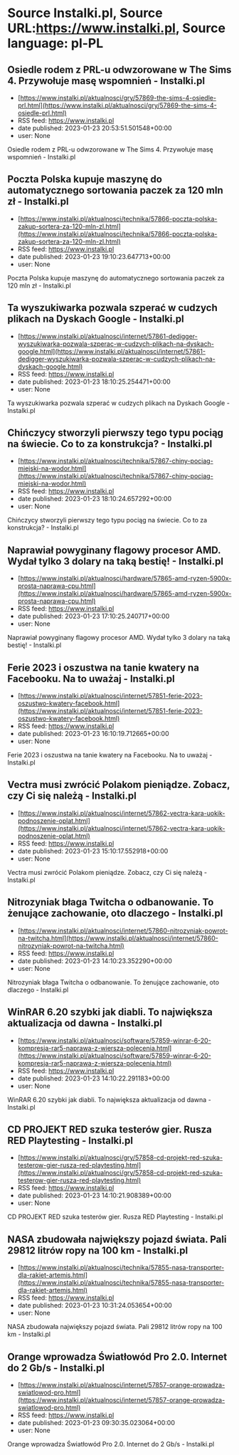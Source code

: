 # Source Instalki.pl, Source URL:https://www.instalki.pl, Source language: pl-PL

## Osiedle rodem z PRL-u odwzorowane w The Sims 4. Przywołuje masę wspomnień - Instalki.pl
 - [https://www.instalki.pl/aktualnosci/gry/57869-the-sims-4-osiedle-prl.html](https://www.instalki.pl/aktualnosci/gry/57869-the-sims-4-osiedle-prl.html)
 - RSS feed: https://www.instalki.pl
 - date published: 2023-01-23 20:53:51.501548+00:00
 - user: None

Osiedle rodem z PRL-u odwzorowane w The Sims 4. Przywołuje masę wspomnień - Instalki.pl

## Poczta Polska kupuje maszynę do automatycznego sortowania paczek za 120 mln zł - Instalki.pl
 - [https://www.instalki.pl/aktualnosci/technika/57866-poczta-polska-zakup-sortera-za-120-mln-zl.html](https://www.instalki.pl/aktualnosci/technika/57866-poczta-polska-zakup-sortera-za-120-mln-zl.html)
 - RSS feed: https://www.instalki.pl
 - date published: 2023-01-23 19:10:23.647713+00:00
 - user: None

Poczta Polska kupuje maszynę do automatycznego sortowania paczek za 120 mln zł - Instalki.pl

## Ta wyszukiwarka pozwala szperać w cudzych plikach na Dyskach Google - Instalki.pl
 - [https://www.instalki.pl/aktualnosci/internet/57861-dedigger-wyszukiwarka-pozwala-szperac-w-cudzych-plikach-na-dyskach-google.html](https://www.instalki.pl/aktualnosci/internet/57861-dedigger-wyszukiwarka-pozwala-szperac-w-cudzych-plikach-na-dyskach-google.html)
 - RSS feed: https://www.instalki.pl
 - date published: 2023-01-23 18:10:25.254471+00:00
 - user: None

Ta wyszukiwarka pozwala szperać w cudzych plikach na Dyskach Google - Instalki.pl

## Chińczycy stworzyli pierwszy tego typu pociąg na świecie. Co to za konstrukcja?  - Instalki.pl
 - [https://www.instalki.pl/aktualnosci/technika/57867-chiny-pociag-miejski-na-wodor.html](https://www.instalki.pl/aktualnosci/technika/57867-chiny-pociag-miejski-na-wodor.html)
 - RSS feed: https://www.instalki.pl
 - date published: 2023-01-23 18:10:24.657292+00:00
 - user: None

Chińczycy stworzyli pierwszy tego typu pociąg na świecie. Co to za konstrukcja?  - Instalki.pl

## Naprawiał powyginany flagowy procesor AMD. Wydał tylko 3 dolary na taką bestię! - Instalki.pl
 - [https://www.instalki.pl/aktualnosci/hardware/57865-amd-ryzen-5900x-prosta-naprawa-cpu.html](https://www.instalki.pl/aktualnosci/hardware/57865-amd-ryzen-5900x-prosta-naprawa-cpu.html)
 - RSS feed: https://www.instalki.pl
 - date published: 2023-01-23 17:10:25.240717+00:00
 - user: None

Naprawiał powyginany flagowy procesor AMD. Wydał tylko 3 dolary na taką bestię! - Instalki.pl

## Ferie 2023 i oszustwa na tanie kwatery na Facebooku. Na to uważaj - Instalki.pl
 - [https://www.instalki.pl/aktualnosci/internet/57851-ferie-2023-oszustwo-kwatery-facebook.html](https://www.instalki.pl/aktualnosci/internet/57851-ferie-2023-oszustwo-kwatery-facebook.html)
 - RSS feed: https://www.instalki.pl
 - date published: 2023-01-23 16:10:19.712665+00:00
 - user: None

Ferie 2023 i oszustwa na tanie kwatery na Facebooku. Na to uważaj - Instalki.pl

## Vectra musi zwrócić Polakom pieniądze. Zobacz, czy Ci się należą - Instalki.pl
 - [https://www.instalki.pl/aktualnosci/internet/57862-vectra-kara-uokik-podnoszenie-oplat.html](https://www.instalki.pl/aktualnosci/internet/57862-vectra-kara-uokik-podnoszenie-oplat.html)
 - RSS feed: https://www.instalki.pl
 - date published: 2023-01-23 15:10:17.552918+00:00
 - user: None

Vectra musi zwrócić Polakom pieniądze. Zobacz, czy Ci się należą - Instalki.pl

## Nitrozyniak błaga Twitcha o odbanowanie. To żenujące zachowanie, oto dlaczego - Instalki.pl
 - [https://www.instalki.pl/aktualnosci/internet/57860-nitrozyniak-powrot-na-twitcha.html](https://www.instalki.pl/aktualnosci/internet/57860-nitrozyniak-powrot-na-twitcha.html)
 - RSS feed: https://www.instalki.pl
 - date published: 2023-01-23 14:10:23.352290+00:00
 - user: None

Nitrozyniak błaga Twitcha o odbanowanie. To żenujące zachowanie, oto dlaczego - Instalki.pl

## WinRAR 6.20 szybki jak diabli. To największa aktualizacja od dawna - Instalki.pl
 - [https://www.instalki.pl/aktualnosci/software/57859-winrar-6-20-kompresja-rar5-naprawa-z-wiersza-polecenia.html](https://www.instalki.pl/aktualnosci/software/57859-winrar-6-20-kompresja-rar5-naprawa-z-wiersza-polecenia.html)
 - RSS feed: https://www.instalki.pl
 - date published: 2023-01-23 14:10:22.291183+00:00
 - user: None

WinRAR 6.20 szybki jak diabli. To największa aktualizacja od dawna - Instalki.pl

## CD PROJEKT RED szuka testerów gier. Rusza RED Playtesting - Instalki.pl
 - [https://www.instalki.pl/aktualnosci/gry/57858-cd-projekt-red-szuka-testerow-gier-rusza-red-playtesting.html](https://www.instalki.pl/aktualnosci/gry/57858-cd-projekt-red-szuka-testerow-gier-rusza-red-playtesting.html)
 - RSS feed: https://www.instalki.pl
 - date published: 2023-01-23 14:10:21.908389+00:00
 - user: None

CD PROJEKT RED szuka testerów gier. Rusza RED Playtesting - Instalki.pl

## NASA zbudowała największy pojazd świata. Pali 29812 litrów ropy na 100 km - Instalki.pl
 - [https://www.instalki.pl/aktualnosci/technika/57855-nasa-transporter-dla-rakiet-artemis.html](https://www.instalki.pl/aktualnosci/technika/57855-nasa-transporter-dla-rakiet-artemis.html)
 - RSS feed: https://www.instalki.pl
 - date published: 2023-01-23 10:31:24.053654+00:00
 - user: None

NASA zbudowała największy pojazd świata. Pali 29812 litrów ropy na 100 km - Instalki.pl

## Orange wprowadza Światłowód Pro 2.0. Internet do 2 Gb/s - Instalki.pl
 - [https://www.instalki.pl/aktualnosci/internet/57857-orange-prowadza-swiatlowod-pro.html](https://www.instalki.pl/aktualnosci/internet/57857-orange-prowadza-swiatlowod-pro.html)
 - RSS feed: https://www.instalki.pl
 - date published: 2023-01-23 09:30:35.023064+00:00
 - user: None

Orange wprowadza Światłowód Pro 2.0. Internet do 2 Gb/s - Instalki.pl
